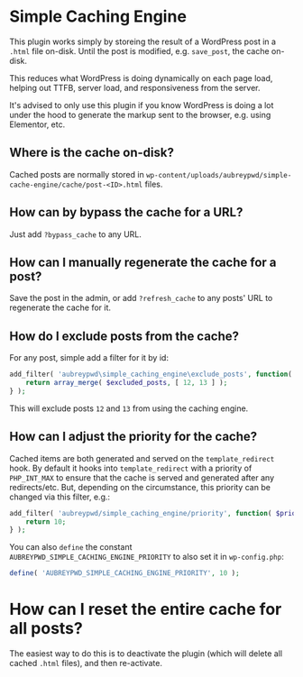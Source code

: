 # Simple Caching Engine

This plugin works simply by storeing the result of a WordPress post in a `.html` file on-disk. Until the post is modified, e.g. `save_post`, the cache on-disk.

This reduces what WordPress is doing dynamically on each page load, helping out TTFB, server load, and responsiveness from the server.

It's advised to only use this plugin if you know WordPress is doing a lot under the hood to generate the markup sent to the browser, e.g. using Elementor, etc.

## Where is the cache on-disk?

Cached posts are normally stored in `wp-content/uploads/aubreypwd/simple-cache-engine/cache/post-<ID>.html` files.

## How can by bypass the cache for a URL?

Just add `?bypass_cache` to any URL.

## How can I manually regenerate the cache for a post?

Save the post in the admin, or add `?refresh_cache` to any posts' URL to regenerate the cache for it.

## How do I exclude posts from the cache?

For any post, simple add a filter for it by id:

```php
add_filter( 'aubreypwd\simple_caching_engine\exclude_posts', function( $excluded_posts ) {
	return array_merge( $excluded_posts, [ 12, 13 ] );
} );
```

This will exclude posts `12` and `13` from using the caching engine.

## How can I adjust the priority for the cache?

Cached items are both generated and served on the `template_redirect` hook. By default it hooks into `template_redirect` with a priority of `PHP_INT_MAX` to ensure that the cache is served and generated after any redirects/etc. But, depending on the circumstance, this priority can be changed via this filter, e.g.:

```php
add_filter( 'aubreypwd/simple_caching_engine/priority', function( $priority ) {
	return 10;
} );
```

You can also `define` the constant `AUBREYPWD_SIMPLE_CACHING_ENGINE_PRIORITY` to also set it in `wp-config.php`:

```php
define( 'AUBREYPWD_SIMPLE_CACHING_ENGINE_PRIORITY', 10 );
```

# How can I reset the entire cache for all posts?

The easiest way to do this is to deactivate the plugin (which will delete all cached `.html` files), and then re-activate.